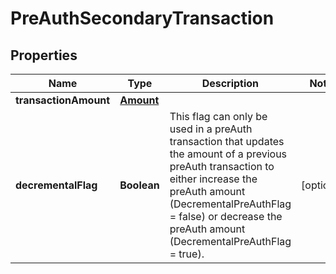 

# PreAuthSecondaryTransaction

## Properties

Name | Type | Description | Notes
------------ | ------------- | ------------- | -------------
**transactionAmount** | [**Amount**](Amount.md) |  | 
**decrementalFlag** | **Boolean** | This flag can only be used in a preAuth transaction that updates the amount of a previous preAuth transaction to either increase the preAuth amount (DecrementalPreAuthFlag &#x3D; false) or decrease the preAuth amount (DecrementalPreAuthFlag &#x3D; true). |  [optional]



